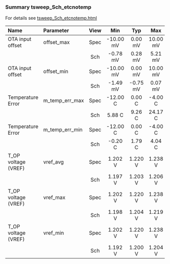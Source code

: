 ### Summary tsweep_Sch_etcnotemp

For details see <a href='tsweep_Sch_etcnotemp.html'>tsweep_Sch_etcnotemp.html</a>

|**Name**|**Parameter**|**View**|**Min** | **Typ** | **Max**|
|:---|:---|:---:|:---:|:---:|:---:|
|OTA input offset|offset\_max | Spec | -10.00 mV | 0.00 mV | 10.00 mV |
| | | Sch|-0.78 mV | 0.28 mV | 5.21 mV |
|OTA input offset|offset\_min | Spec | -10.00 mV | 0.00 mV | 10.00 mV |
| | | Sch|-1.49 mV | -0.75 mV | 0.07 mV |
|Temperature Error|m\_temp\_err\_max | Spec | -12.00 C | 0.00 C | -4.00 C |
| | | Sch|5.88 C | 9.26 C | 24.17 C |
|Temperature Error|m\_temp\_err\_min | Spec | -12.00 C | 0.00 C | -4.00 C |
| | | Sch|-0.20 C | 1.79 C | 4.04 C |
|T_OP voltage (VREF)|vref\_avg | Spec | 1.202 V | 1.220 V | 1.238 V |
| | | Sch|1.197 V | 1.203 V | 1.206 V |
|T_OP voltage (VREF)|vref\_max | Spec | 1.202 V | 1.220 V | 1.238 V |
| | | Sch|1.198 V | 1.204 V | 1.219 V |
|T_OP voltage (VREF)|vref\_min | Spec | 1.202 V | 1.220 V | 1.238 V |
| | | Sch|1.192 V | 1.200 V | 1.204 V |
